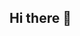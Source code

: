 ## Hi there 👋

<!--
**mofiyin-jpg/mofiyin-jpg** is a ✨ _special_ ✨ repository because its `README.md` (this file) appears on your GitHub profile.

Here are some ideas to get you started:

- 🔭 I'm a Data Analyst that is passionate about numbers. I'm passionate about making numbers easy to understand.
- 🌱 I’m currently learning and contributing to open source communities
- 💬 Ask me about anything Data Analysis Related - Python, SQL and Tableau.
- 📫 How to reach me: [LinkedIn](https://www.linkedin.com/in/mofiyinfoluwasodipo/)
- ⚡ Fun fact: I thought myself everything Data Analysis related and sharpened my skills with certifications. 
-->
